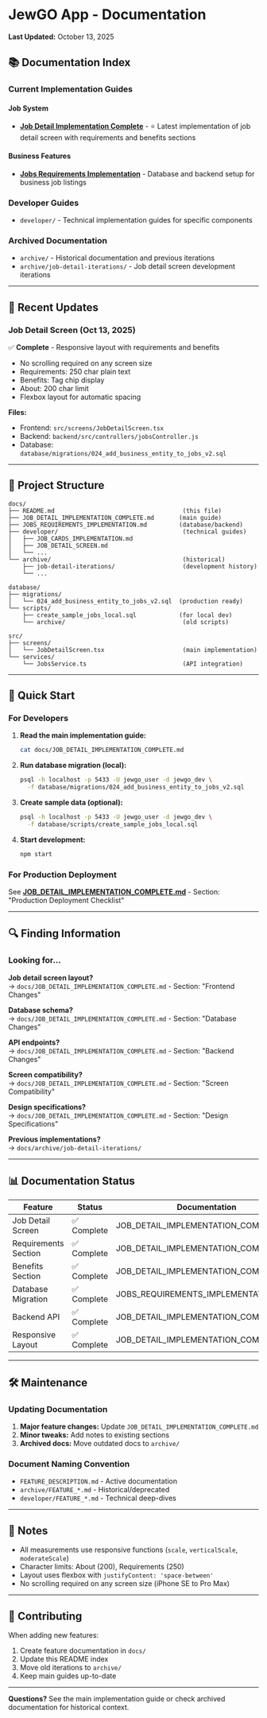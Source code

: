 # JewGO App - Documentation

**Last Updated:** October 13, 2025

## 📚 Documentation Index

### Current Implementation Guides

#### Job System

- **[Job Detail Implementation Complete](./JOB_DETAIL_IMPLEMENTATION_COMPLETE.md)** - ⭐ Latest implementation of job detail screen with requirements and benefits sections

#### Business Features

- **[Jobs Requirements Implementation](./JOBS_REQUIREMENTS_IMPLEMENTATION.md)** - Database and backend setup for business job listings

### Developer Guides

- `developer/` - Technical implementation guides for specific components

### Archived Documentation

- `archive/` - Historical documentation and previous iterations
- `archive/job-detail-iterations/` - Job detail screen development iterations

---

## 🎯 Recent Updates

### Job Detail Screen (Oct 13, 2025)

✅ **Complete** - Responsive layout with requirements and benefits

- No scrolling required on any screen size
- Requirements: 250 char plain text
- Benefits: Tag chip display
- About: 200 char limit
- Flexbox layout for automatic spacing

**Files:**

- Frontend: `src/screens/JobDetailScreen.tsx`
- Backend: `backend/src/controllers/jobsController.js`
- Database: `database/migrations/024_add_business_entity_to_jobs_v2.sql`

---

## 📁 Project Structure

```
docs/
├── README.md                                    (this file)
├── JOB_DETAIL_IMPLEMENTATION_COMPLETE.md       (main guide)
├── JOBS_REQUIREMENTS_IMPLEMENTATION.md         (database/backend)
├── developer/                                   (technical guides)
│   ├── JOB_CARDS_IMPLEMENTATION.md
│   ├── JOB_DETAIL_SCREEN.md
│   └── ...
└── archive/                                     (historical)
    ├── job-detail-iterations/                   (development history)
    └── ...

database/
├── migrations/
│   └── 024_add_business_entity_to_jobs_v2.sql  (production ready)
└── scripts/
    ├── create_sample_jobs_local.sql            (for local dev)
    └── archive/                                 (old scripts)

src/
├── screens/
│   └── JobDetailScreen.tsx                      (main implementation)
└── services/
    └── JobsService.ts                           (API integration)
```

---

## 🚀 Quick Start

### For Developers

1. **Read the main implementation guide:**

   ```bash
   cat docs/JOB_DETAIL_IMPLEMENTATION_COMPLETE.md
   ```

2. **Run database migration (local):**

   ```bash
   psql -h localhost -p 5433 -U jewgo_user -d jewgo_dev \
     -f database/migrations/024_add_business_entity_to_jobs_v2.sql
   ```

3. **Create sample data (optional):**

   ```bash
   psql -h localhost -p 5433 -U jewgo_user -d jewgo_dev \
     -f database/scripts/create_sample_jobs_local.sql
   ```

4. **Start development:**
   ```bash
   npm start
   ```

### For Production Deployment

See **[JOB_DETAIL_IMPLEMENTATION_COMPLETE.md](./JOB_DETAIL_IMPLEMENTATION_COMPLETE.md)** - Section: "Production Deployment Checklist"

---

## 🔍 Finding Information

### Looking for...

**Job detail screen layout?**  
→ `docs/JOB_DETAIL_IMPLEMENTATION_COMPLETE.md` - Section: "Frontend Changes"

**Database schema?**  
→ `docs/JOB_DETAIL_IMPLEMENTATION_COMPLETE.md` - Section: "Database Changes"

**API endpoints?**  
→ `docs/JOB_DETAIL_IMPLEMENTATION_COMPLETE.md` - Section: "Backend Changes"

**Screen compatibility?**  
→ `docs/JOB_DETAIL_IMPLEMENTATION_COMPLETE.md` - Section: "Screen Compatibility"

**Design specifications?**  
→ `docs/JOB_DETAIL_IMPLEMENTATION_COMPLETE.md` - Section: "Design Specifications"

**Previous implementations?**  
→ `docs/archive/job-detail-iterations/`

---

## 📊 Documentation Status

| Feature              | Status      | Documentation                         |
| -------------------- | ----------- | ------------------------------------- |
| Job Detail Screen    | ✅ Complete | JOB_DETAIL_IMPLEMENTATION_COMPLETE.md |
| Requirements Section | ✅ Complete | JOB_DETAIL_IMPLEMENTATION_COMPLETE.md |
| Benefits Section     | ✅ Complete | JOB_DETAIL_IMPLEMENTATION_COMPLETE.md |
| Database Migration   | ✅ Complete | JOBS_REQUIREMENTS_IMPLEMENTATION.md   |
| Backend API          | ✅ Complete | JOB_DETAIL_IMPLEMENTATION_COMPLETE.md |
| Responsive Layout    | ✅ Complete | JOB_DETAIL_IMPLEMENTATION_COMPLETE.md |

---

## 🛠️ Maintenance

### Updating Documentation

1. **Major feature changes:** Update `JOB_DETAIL_IMPLEMENTATION_COMPLETE.md`
2. **Minor tweaks:** Add notes to existing sections
3. **Archived docs:** Move outdated docs to `archive/`

### Document Naming Convention

- `FEATURE_DESCRIPTION.md` - Active documentation
- `archive/FEATURE_*.md` - Historical/deprecated
- `developer/FEATURE_*.md` - Technical deep-dives

---

## 📝 Notes

- All measurements use responsive functions (`scale`, `verticalScale`, `moderateScale`)
- Character limits: About (200), Requirements (250)
- Layout uses flexbox with `justifyContent: 'space-between'`
- No scrolling required on any screen size (iPhone SE to Pro Max)

---

## 🤝 Contributing

When adding new features:

1. Create feature documentation in `docs/`
2. Update this README index
3. Move old iterations to `archive/`
4. Keep main guides up-to-date

---

**Questions?** See the main implementation guide or check archived documentation for historical context.
